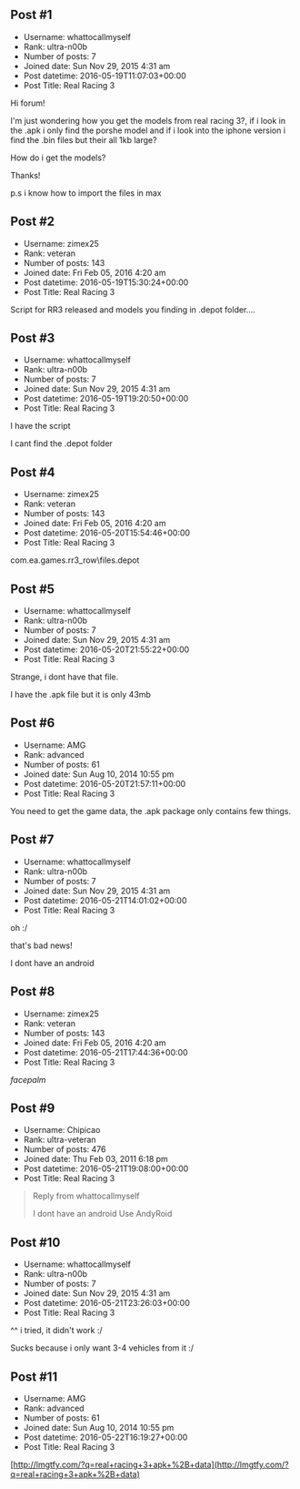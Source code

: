 ## Post #1
- Username: whattocallmyself
- Rank: ultra-n00b
- Number of posts: 7
- Joined date: Sun Nov 29, 2015 4:31 am
- Post datetime: 2016-05-19T11:07:03+00:00
- Post Title: Real Racing 3

Hi forum!

I'm just wondering how you get the models from real racing 3?, if i look in the .apk i only find the porshe model and if i look into the iphone version i find the .bin files but their all 1kb large?

How do i get the models?

Thanks!

p.s i know how to import the files in max
## Post #2
- Username: zimex25
- Rank: veteran
- Number of posts: 143
- Joined date: Fri Feb 05, 2016 4:20 am
- Post datetime: 2016-05-19T15:30:24+00:00
- Post Title: Real Racing 3

Script for RR3 released and models you finding in .depot folder....
## Post #3
- Username: whattocallmyself
- Rank: ultra-n00b
- Number of posts: 7
- Joined date: Sun Nov 29, 2015 4:31 am
- Post datetime: 2016-05-19T19:20:50+00:00
- Post Title: Real Racing 3

I have the script 

I cant find the .depot folder
## Post #4
- Username: zimex25
- Rank: veteran
- Number of posts: 143
- Joined date: Fri Feb 05, 2016 4:20 am
- Post datetime: 2016-05-20T15:54:46+00:00
- Post Title: Real Racing 3

com.ea.games.rr3_row\files\.depot
## Post #5
- Username: whattocallmyself
- Rank: ultra-n00b
- Number of posts: 7
- Joined date: Sun Nov 29, 2015 4:31 am
- Post datetime: 2016-05-20T21:55:22+00:00
- Post Title: Real Racing 3

Strange, i dont have that file.

I have the .apk file but it is only 43mb
## Post #6
- Username: AMG
- Rank: advanced
- Number of posts: 61
- Joined date: Sun Aug 10, 2014 10:55 pm
- Post datetime: 2016-05-20T21:57:11+00:00
- Post Title: Real Racing 3

You need to get the game data, the .apk package only contains few things.
## Post #7
- Username: whattocallmyself
- Rank: ultra-n00b
- Number of posts: 7
- Joined date: Sun Nov 29, 2015 4:31 am
- Post datetime: 2016-05-21T14:01:02+00:00
- Post Title: Real Racing 3

oh :/

that's bad news!   

I dont have an android
## Post #8
- Username: zimex25
- Rank: veteran
- Number of posts: 143
- Joined date: Fri Feb 05, 2016 4:20 am
- Post datetime: 2016-05-21T17:44:36+00:00
- Post Title: Real Racing 3

*facepalm*
## Post #9
- Username: Chipicao
- Rank: ultra-veteran
- Number of posts: 476
- Joined date: Thu Feb 03, 2011 6:18 pm
- Post datetime: 2016-05-21T19:08:00+00:00
- Post Title: Real Racing 3

> Reply from whattocallmyself
>
> I dont have an android
Use AndyRoid
## Post #10
- Username: whattocallmyself
- Rank: ultra-n00b
- Number of posts: 7
- Joined date: Sun Nov 29, 2015 4:31 am
- Post datetime: 2016-05-21T23:26:03+00:00
- Post Title: Real Racing 3

^^ i tried, it didn't work :/

Sucks because i only want 3-4 vehicles from it :/
## Post #11
- Username: AMG
- Rank: advanced
- Number of posts: 61
- Joined date: Sun Aug 10, 2014 10:55 pm
- Post datetime: 2016-05-22T16:19:27+00:00
- Post Title: Real Racing 3

[http://lmgtfy.com/?q=real+racing+3+apk+%2B+data](http://lmgtfy.com/?q=real+racing+3+apk+%2B+data)
